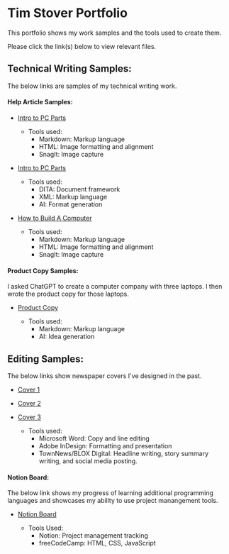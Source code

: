 # Tim Stover Portfolio

This portfolio shows my work samples and the tools used to create them.

Please click the link(s) below to view relevant files.

## Technical Writing Samples:
The below links are samples of my technical writing work.

#### Help Article Samples:

* [Intro to PC Parts](pcpartsintro.md)
  * Tools used:
    * Markdown: Markup language
    * HTML: Image formatting and alignment
    * SnagIt: Image capture
 
* [Intro to PC Parts](pcpartsintro.xml)
  * Tools used:
    * DITA: Document framework
    * XML: Markup language
    * AI: Format generation

* [How to Build A Computer](howtobuildapc.md)
  * Tools used:
    * Markdown: Markup language
    * HTML: Image formatting and alignment
    * SnagIt: Image capture
   
#### Product Copy Samples:
I asked ChatGPT to create a computer company with three laptops. I then wrote the product copy for those laptops.

* [Product Copy](productcopy.md)
  
  * Tools used:
    * Markdown: Markup language
    * AI: Idea generation

## Editing Samples:
The below links show newspaper covers I've designed in the past.

* [Cover 1](editingsamples/TimStoverEditingSample1.pdf)

* [Cover 2](editingsamples/TimStoverEditingSample2.pdf)

* [Cover 3](editingsamples/TimStoverEditingSample3.pdf)

  * Tools used:
    * Microsoft Word: Copy and line editing
    * Adobe InDesign: Formatting and presentation
    * TownNews/BLOX Digital: Headline writing, story summary writing, and social media posting.

#### Notion Board:
The below link shows my progress of learning additional programming languages and showcases my ability to use project manangement tools.

* [Notion Board](https://www.notion.so/1ebc9f5e122180c8906bda15d019c08a?v=1ebc9f5e12218067af43000c97245938&pvs=4)
  
  * Tools Used:
    * Notion: Project management tracking
    * freeCodeCamp: HTML, CSS, JavaScript
